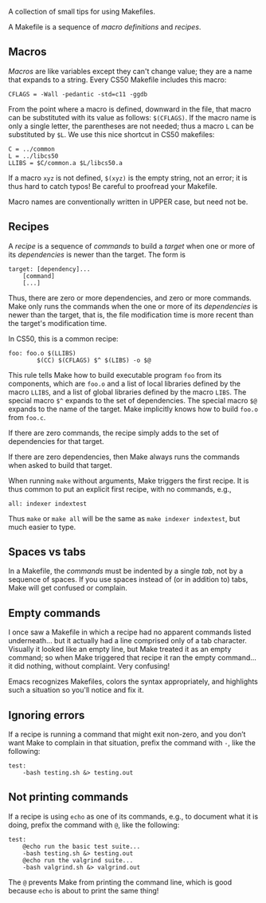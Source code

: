 A collection of small tips for using Makefiles.

A Makefile is a sequence of *macro definitions* and *recipes*.

## Macros

*Macros* are like variables except they can't change value; they are a name that expands to a string.
Every CS50 Makefile includes this macro:

```make
CFLAGS = -Wall -pedantic -std=c11 -ggdb 
```

From the point where a macro is defined, downward in the file, that macro can be substituted with its value as follows: `$(CFLAGS)`.
If the macro name is only a single letter, the parentheses are not needed; thus a macro `L` can be substituted by `$L`.
We use this nice shortcut in CS50 makefiles:

```make
C = ../common
L = ../libcs50
LLIBS = $C/common.a $L/libcs50.a
```

If a macro `xyz` is not defined, `$(xyz)` is the empty string, not an error; it is thus hard to catch typos!
Be careful to proofread your Makefile.

Macro names are conventionally written in UPPER case, but need not be.

## Recipes

A *recipe* is a sequence of *commands* to build a *target* when one or more of its *dependencies* is newer than the target.
The form is

```make
target: [dependency]...
	[command]
	[...]
```

Thus, there are zero or more dependencies, and zero or more commands.
Make only runs the commands when the one or more of its *dependencies* is newer than the target, that is, the file modification time is more recent than the target's modification time.

In CS50, this is a common recipe:

```make
foo: foo.o $(LLIBS)
        $(CC) $(CFLAGS) $^ $(LIBS) -o $@
```

This rule tells Make how to build executable program `foo` from its components, which are `foo.o` and a list of local libraries defined by the macro `LLIBS`, and a list of global libraries defined by the macro `LIBS`.
The special macro `$^` expands to the set of dependencies.
The special macro `$@` expands to the name of the target.
Make implicitly knows how to build `foo.o` from `foo.c`.

If there are zero commands, the recipe simply adds to the set of dependencies for that target.

If there are zero dependencies, then Make always runs the commands when asked to build that target.

When running `make` without arguments, Make triggers the first recipe.
It is thus common to put an explicit first recipe, with no commands, e.g.,

```make
all: indexer indextest
```

Thus `make` or `make all` will be the same as `make indexer indextest`, but much easier to type.


## Spaces vs tabs

In a Makefile, the *commands* must be indented by a single *tab*, not by a sequence of spaces.
If you use spaces instead of (or in addition to) tabs, Make will get confused or complain.

## Empty commands

I once saw a Makefile in which a recipe had no apparent commands listed underneath... but it actually had a line comprised only of a tab character.
Visually it looked like an empty line, but Make treated it as an empty command; so when Make triggered that recipe it ran the empty command... it did nothing, without complaint.
Very confusing!

Emacs recognizes Makefiles, colors the syntax appropriately, and highlights such a situation so you'll notice and fix it.

## Ignoring errors

If a recipe is running a command that might exit non-zero, and you don’t want Make to complain in that situation, prefix the command with `-`, like the following:

```make
test:
	-bash testing.sh &> testing.out
```

## Not printing commands

If a recipe is using `echo` as one of its commands, e.g., to document what it is doing, prefix the command with `@`, like the following:

```make
test:
	@echo run the basic test suite...
	-bash testing.sh &> testing.out
	@echo run the valgrind suite...
	-bash valgrind.sh &> valgrind.out
```

The `@` prevents Make from printing the command line, which is good because `echo` is about to print the same thing!
